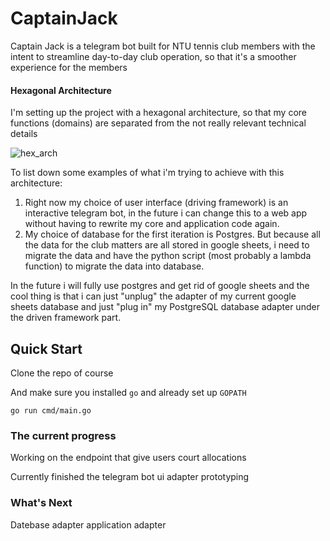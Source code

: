 # CaptainJack
Captain Jack is a telegram bot built for NTU tennis club members with the
intent to streamline day-to-day club operation, so that it's a smoother experience for the members

#### Hexagonal Architecture
I'm setting up the project with a hexagonal architecture, so that my core functions (domains)
are separated from the not really relevant technical details

![hex_arch](https://user-images.githubusercontent.com/75655215/188204457-90452ce0-921a-46eb-a82d-d7cd844fbeb8.png)


To list down some examples of what i'm trying to achieve with this architecture:

1. Right now my choice of user interface (driving framework) is an interactive telegram bot, in the future 
i can change this to a web app without having to 
rewrite my core and application code again.
2. My choice of database for the first iteration is Postgres.
But because all the data for the club matters are all stored in google sheets, i need to migrate the data and have the python script (most probably a lambda function) to migrate the data into database.

In the future i will fully use postgres and get rid of google sheets
and the cool thing is that i can just "unplug" the adapter of my current google sheets database 
and just "plug in" my PostgreSQL database adapter under the driven framework part.

## Quick Start

Clone the repo of course

And make sure you installed `go` and already set up `GOPATH`

```
go run cmd/main.go
```

### The current progress

Working on the endpoint that give users court allocations

Currently finished the telegram bot ui adapter prototyping


### What's Next
Datebase adapter
application adapter

